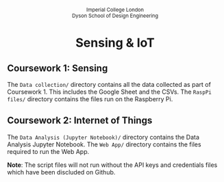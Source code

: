 <p align="center">
	<sub>Imperial College London<br>Dyson School of Design Engineering</sub>
</p>
<h1 align="center">
	  Sensing & IoT
</h1>

## Coursework 1: Sensing 

The `Data collection/` directory contains all the data collected as part of Coursework 1. This includes the Google Sheet and the CSVs. 
The `RaspPi files/` directory contains the files run on the Raspberry Pi.

## Coursework 2: Internet of Things

The `Data Analysis (Jupyter Notebook)/` directory contains the Data Analysis Jupyter Notebook.
The `Web App/` directory contains the files required to run the Web App.

**Note**: The script files will not run without the API keys and credentials files which have been discluded on Github.
